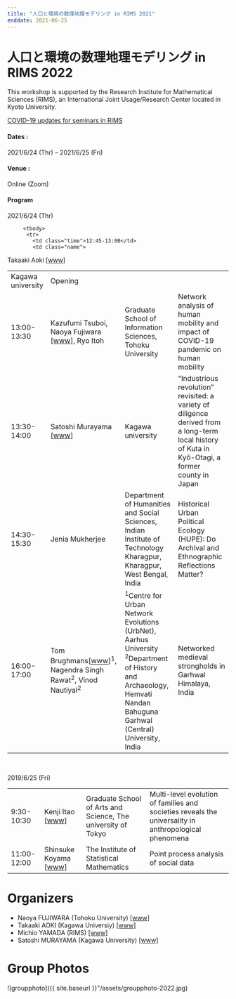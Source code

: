```yaml
---
title: "人口と環境の数理地理モデリング in RIMS 2021"
enddate: 2021-06-25
---
```


# 人口と環境の数理地理モデリング in RIMS 2022

<p>This workshop is supported by the  Research  Institute  for  Mathematical  Sciences (RIMS), an  International Joint Usage/Research Center located in Kyoto University.
</p>

<p>
  <a href="https://www.kurims.kyoto-u.ac.jp/kyoten/ja/covid-19.html" target="_blank">COVID-19 updates for seminars in RIMS</a>
</p>

<h4>Dates :</h4>
<p>2021/6/24 (Thr) &ndash; 2021/6/25 (Fri)</p>
<h4>Venue :</h4>
<p>  Online (Zoom)
  <!--
 Room 201,Research Building No.15
    <a href="http://www.kurims.kyoto-u.ac.jp/~kyodo/b15.pdf">Access Map</a>
  -->
</p>
<h4>Program</h4>
<p>
2021/6/24 (Thr)
<table>

         <tbody>
          <tr>
            <td class="time">12:45-13:00</td>
            <td class="name">
Takaaki Aoki  [<a href="http://www.ed.kagawa-u.ac.jp/~aoki/">www</a>]
</td>
            <td class="affiliation">Kagawa university</td>
            <td class="title">Opening</td>
          </tr>
          <tr>
              <td class="time">13:00-13:30</td>
              <td class="name">
		Kazufumi Tsuboi, Naoya Fujiwara  [<a href="https://www.is.tohoku.ac.jp/jp/laboratory/list_dept/c10.html">www</a>], Ryo Itoh
</td>
              <td class="affiliation">Graduate School of Information Sciences, Tohoku University </td>
              <td class="title">Network analysis of human mobility and impact of COVID-19 pandemic on
	      human mobility</td>
          </tr>
	          <tr>
              <td class="time">13:30-14:00</td>
              <td class="name">
		Satoshi Murayama  [<a href="https://researchmap.jp/read0188434/?lang=en">www</a>]
</td>
              <td class="affiliation">Kagawa university</td>
              <td class="title">“Industrious revolution” revisited: a variety of diligence derived from a long-term local history of Kuta in Kyô-Otagi, a former county in Japan
	</td> 
		<tr>
              <td class="time">14:30-15:30</td>
              <td class="name">Jenia Mukherjee </td>
              <td class="affiliation">Department of Humanities and Social Sciences,
              Indian Institute of Technology Kharagpur,
              Kharagpur, West Bengal, India
              </td>
              <td class="title">Historical Urban Political Ecology (HUPE): Do Archival and Ethnographic Reflections Matter?</td>
            </tr>
            <tr>
              <td class="time">16:00-17:00</td>
              <td class="name">Tom Brughmans[<a href="https://pure.au.dk/portal/en/persons/tom-brughmans(78c7314a-9485-4e14-b207-0e836aea5e01).html">www</a>]<sup>1</sup>, Nagendra Singh Rawat<sup>2</sup>, Vinod Nautiyal<sup>2</sup></td>
              <td class="affiliation"> <sup>1</sup>Centre for Urban Network Evolutions (UrbNet),
                Aarhus University<br><sup>2</sup>Department of History and Archaeology, Hemvati Nandan Bahuguna Garhwal (Central) University, India</td>
              <td class="title">Networked medieval strongholds in Garhwal Himalaya, India</td>
            </tr>
            <!--
            <tr id="break-1a">
              <td class="time">17:30-</td>
              <td colspan="3" class="break">Dinner</td>
            </tr>
            -->
            </tbody>
            </table>            
            <br>

2019/6/25 (Fri)
<table>
         <tbody>
            <tr>
              <td class="time">9:30-10:30</td>
              <td class="name">Kenji Itao [<a href="http://chaos.c.u-tokyo.ac.jp/index_j.html">www</a>]</td>
              <td class="affiliation">Graduate School of Arts and Science, The university of Tokyo</td>
              <td class="title">Multi-level evolution of families and societies reveals the universality in anthropological phenomena</td>
            </tr>
            <tr>
              <td class="time">11:00-12:00</td>
              <td class="name">Shinsuke Koyama [<a href="https://researchmap.jp/read0111335?lang=en">www</a>]</td>
              <td class="affiliation">The Institute of Statistical Mathematics</td>
              <td class="title">Point process analysis of social data</td>
            </tr>
            <!--
            <tr id="break-1a">
              <td class="time">13:00-17:00</td>
              <td colspan="3" class="break">自由討論～数理地理モデリングの今後を考える～</td>
            </tr>
            -->
            </tbody>
            </table>


# Organizers
- Naoya FUJIWARA (Tohoku University) [[www]](https://www.is.tohoku.ac.jp/jp/laboratory/list_dept/c10.html)
- Takaaki AOKI (Kagawa Universiy) [[www]](http://www.ed.kagawa-u.ac.jp/~aoki/)
- Michio YAMADA (RIMS) [[www]](http://www.kurims.kyoto-u.ac.jp/en/list/YAMADA,%20Michio.html)
- Satoshi MURAYAMA (Kagawa University) [[www]](http://www.ed.kagawa-u.ac.jp/~aoki/)


# Group Photos
![groupphoto]({{ site.baseurl }}"/assets/groupphoto-2022.jpg)